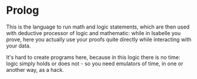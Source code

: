# Prolog

This is the language to run math and logic statements, which are then used with deductive processor of logic and mathematic: while in Isabelle you prove, here you actually use your proofs quite directly while interacting with your data.

It's hard to create programs here, because in this logic there is no time: logic simply holds or does not - so you need emulators of time, in one or another way, as a hack.

